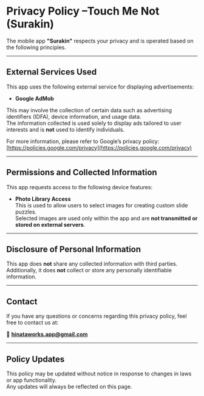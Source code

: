# Privacy Policy –Touch Me Not (Surakin)

The mobile app **"Surakin"** respects your privacy and is operated based on the following principles.

---

## External Services Used

This app uses the following external service for displaying advertisements:

- **Google AdMob**

This may involve the collection of certain data such as advertising identifiers (IDFA), device information, and usage data.  
The information collected is used solely to display ads tailored to user interests and is **not** used to identify individuals.

For more information, please refer to Google’s privacy policy:  
[https://policies.google.com/privacy](https://policies.google.com/privacy)

---

## Permissions and Collected Information

This app requests access to the following device features:

- **Photo Library Access**  
  This is used to allow users to select images for creating custom slide puzzles.  
  Selected images are used only within the app and are **not transmitted or stored on external servers**.

---

## Disclosure of Personal Information

This app does **not** share any collected information with third parties.  
Additionally, it does **not** collect or store any personally identifiable information.

---

## Contact

If you have any questions or concerns regarding this privacy policy, feel free to contact us at:

📧 **hinataworks.app@gmail.com**

---

## Policy Updates

This policy may be updated without notice in response to changes in laws or app functionality.  
Any updates will always be reflected on this page.


